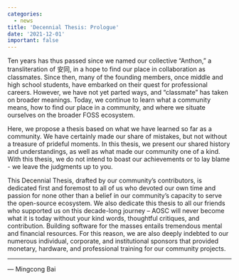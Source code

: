 ```yaml
---
categories:
  - news
title: 'Decennial Thesis: Prologue'
date: '2021-12-01'
important: false
---
```


Ten years has thus passed since we named our collective “Anthon,” a
transliteration of 安同, in a hope to find our place in collaboration as
classmates. Since then, many of the founding members, once middle and high
school students, have embarked on their quest for professional careers.
However, we have not yet parted ways, and “classmate” has taken on broader
meanings. Today, we continue to learn what a community means, how to find our
place in a community, and where we situate ourselves on the broader FOSS
ecosystem.

Here, we propose a thesis based on what we have learned so far as a community.
We have certainly made our share of mistakes, but not without a treasure of
prideful moments. In this thesis, we present our shared history and
understandings, as well as what made our community one of a kind. With this
thesis, we do not intend to boast our achievements or to lay blame - we leave
the judgments up to you.

This Decennial Thesis, drafted by our community’s contributors, is dedicated
first and foremost to all of us who devoted our own time and passion for none
other than a belief in our community’s capacity to serve the open-source
ecosystem. We also dedicate this thesis to all our friends who supported us
on this decade-long journey – AOSC will never become what it is today without
your kind words, thoughtful critiques, and contribution. Building software for
the masses entails tremendous mental and financial resources. For this reason,
we are also deeply indebted to our numerous individual, corporate, and
institutional sponsors that provided monetary, hardware, and professional
training for our community projects.

----

— Mingcong Bai
